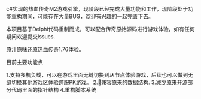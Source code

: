 c#实现的热血传奇M2游戏引擎，现阶段已经完成大量功能和工作，现阶段处于功能重构期间，可能存在大量BUG，欢迎有兴趣的一起完善下去。

本项目基于Delphi代码重制而成，可以配合传奇原始源码进行游戏体验，如有任何疑问欢迎提交Issues.

原汁原味还原热血传奇1.76体验。


目前主要功能点

1.支持多机负载，可以在游戏里面无缝切换到从节点体验游戏，后续也可以做到无缝切换其他游戏区体验跨服PK游戏。
2.兼容原来的数据结构.
3.减少原来开源部分代码里面的指针结构
4.重构脚本系统